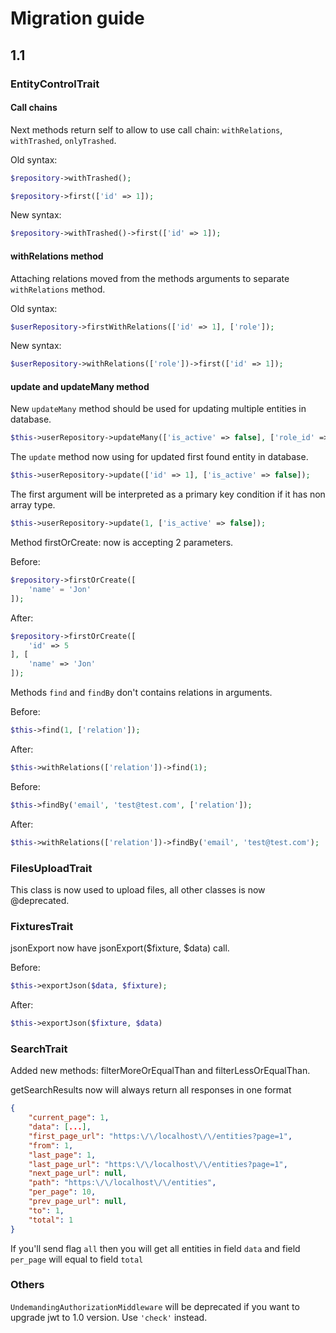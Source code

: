 # Migration guide

## 1.1

### EntityControlTrait

#### Call chains

Next methods return self to allow to use call chain: `withRelations`, `withTrashed`, `onlyTrashed`.

Old syntax:

```php
$repository->withTrashed();

$repository->first(['id' => 1]);
```

New syntax:


```php
$repository->withTrashed()->first(['id' => 1]);
```

#### withRelations method

Attaching relations moved from the methods arguments to separate `withRelations` method.

Old syntax:

```php
$userRepository->firstWithRelations(['id' => 1], ['role']);
```

New syntax:

```php
$userRepository->withRelations(['role'])->first(['id' => 1]);
```

#### update and updateMany method

New `updateMany` method should be used for updating multiple entities in database.

```php
$this->userRepository->updateMany(['is_active' => false], ['role_id' => ROLE::ARCHIVE_USER]);
```

The `update` method now using for updated first found entity in database.

```php
$this->userRepository->update(['id' => 1], ['is_active' => false]);
```

The first argument will be interpreted as a primary key condition if it has non array type.

```php
$this->userRepository->update(1, ['is_active' => false]);
```

Method firstOrCreate: now is accepting 2 parameters.

Before:

```php
$repository->firstOrCreate([
    'name' = 'Jon'
]);
```

After:

```php
$repository->firstOrCreate([
    'id' => 5
], [
    'name' => 'Jon'
]);
```

Methods `find` and `findBy` don't contains relations in arguments.

Before:

```php
$this->find(1, ['relation']);
``` 

After:

```php
$this->withRelations(['relation'])->find(1);
```

Before:

```php
$this->findBy('email', 'test@test.com', ['relation']);
``` 

After:

```php
$this->withRelations(['relation'])->findBy('email', 'test@test.com');
```

### FilesUploadTrait 

This class is now used to upload files, all other classes is now @deprecated.

### FixturesTrait

jsonExport now have jsonExport($fixture, $data) call. 

Before:

```php
$this->exportJson($data, $fixture);
```

After:

```php
$this->exportJson($fixture, $data)
```

### SearchTrait

Added new methods: filterMoreOrEqualThan and filterLessOrEqualThan.

getSearchResults now will always return all responses in one format

```json
{
    "current_page": 1,
    "data": [...],
    "first_page_url": "https:\/\/localhost\/\/entities?page=1",
    "from": 1,
    "last_page": 1,
    "last_page_url": "https:\/\/localhost\/\/entities?page=1",
    "next_page_url": null,
    "path": "https:\/\/localhost\/\/entities",
    "per_page": 10,
    "prev_page_url": null,
    "to": 1,
    "total": 1
}
```

If you'll send flag `all` then you will get all entities in field `data` and field `per_page` will equal to field `total`

### Others

`UndemandingAuthorizationMiddleware` will be deprecated if you want to upgrade jwt to 1.0 version. Use `'check'` instead.
